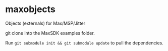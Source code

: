 maxobjects
==========

Objects (externals) for Max/MSP/Jitter

git clone into the MaxSDK examples folder.

Run ```git submodule init && git submodule update``` to pull the dependencies.